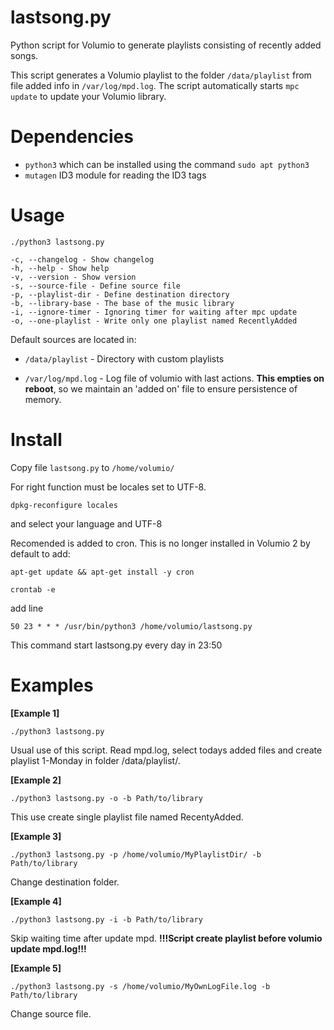 # lastsong.py
Python script for Volumio to generate playlists consisting of recently added songs. 

This script generates a Volumio playlist to the folder `/data/playlist` from file added info in `/var/log/mpd.log`. The script automatically starts `mpc update` to update your Volumio library. 

# Dependencies

* `python3` which can be installed using the command `sudo apt python3`
* `mutagen` ID3 module for reading the ID3 tags

# Usage

`./python3 lastsong.py`
```
-c, --changelog - Show changelog 
-h, --help - Show help 
-v, --version - Show version 
-s, --source-file - Define source file 
-p, --playlist-dir - Define destination directory 
-b, --library-base - The base of the music library
-i, --ignore-timer - Ignoring timer for waiting after mpc update 
-o, --one-playlist - Write only one playlist named RecentlyAdded 
```
Default sources are located in: 

* `/data/playlist` - Directory with custom playlists

* `/var/log/mpd.log` - Log file of volumio with last actions. **This empties on reboot**, so we maintain an 'added on' file to ensure persistence of memory. 

# Install

Copy file `lastsong.py` to `/home/volumio/`

For right function must be locales set to UTF-8. 

`dpkg-reconfigure locales`

and select your language and UTF-8

Recomended is added to cron. This is no longer installed in Volumio 2 by default to add:

`apt-get update && apt-get install -y cron`

`crontab -e`

add line

`50 23 * * * /usr/bin/python3 /home/volumio/lastsong.py`

This command start lastsong.py every day in 23:50

# Examples

**[Example 1]**

`./python3 lastsong.py`

Usual use of this script. Read mpd.log, select todays added files and create playlist 1-Monday in folder /data/playlist/. 

**[Example 2]**

`./python3 lastsong.py -o -b Path/to/library`

This use create single playlist file named RecentyAdded. 

**[Example 3]**

`./python3 lastsong.py -p /home/volumio/MyPlaylistDir/ -b Path/to/library`

Change destination folder. 

**[Example 4]**

`./python3 lastsong.py -i -b Path/to/library`

Skip waiting time after update mpd. **!!!Script create playlist before volumio update mpd.log!!!**

**[Example 5]**

`./python3 lastsong.py -s /home/volumio/MyOwnLogFile.log -b Path/to/library`

Change source file. 
